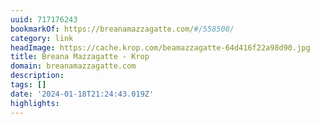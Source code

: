```yaml
---
uuid: 717176243
bookmarkOf: https://breanamazzagatte.com/#/558508/
category: link
headImage: https://cache.krop.com/beamazzagatte-64d416f22a98d90.jpg
title: Breana Mazzagatte - Krop
domain: breanamazzagatte.com
description: 
tags: []
date: '2024-01-18T21:24:43.019Z'
highlights: 
---
```




